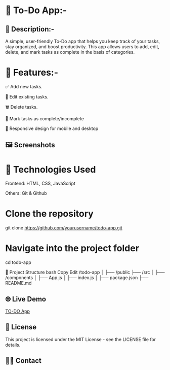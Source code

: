 # 📝 To-Do App:-


## 📖 Description:- 

A simple, user-friendly To-Do app that helps you keep track of your tasks, stay organized, and boost productivity. This app allows users to add, edit, delete, and mark tasks as complete in the basis of categories.


# 🚀 Features:-

✅ Add new tasks.

📝 Edit existing tasks.

🗑️ Delete tasks.

🎯 Mark tasks as complete/incomplete

📱 Responsive design for mobile and desktop 

## 🖼️ Screenshots


# 🔧 Technologies Used
Frontend: HTML, CSS, JavaScript 

Others: Git & Github


# Clone the repository
git clone https://github.com/yourusername/todo-app.git

# Navigate into the project folder
cd todo-app


📁 Project Structure 
bash
Copy
Edit
/todo-app
│
├── /public
├── /src
│   ├── /components
│   ├── App.js
│   ├── index.js
│
├── package.json
├── README.md



## 🌐 Live Demo
[TO-DO App](https://rashmiranjan07.github.io/Todo-app/)



## 🪪 License
This project is licensed under the MIT License - see the LICENSE file for details.

## 🙋‍♂️ Contact



